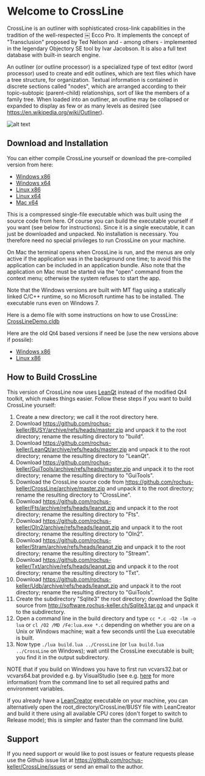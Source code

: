 # Welcome to CrossLine

CrossLine is an outliner with sophisticated cross-link capabilities in the tradition of the well-respected ￼ Ecco Pro. It implements the concept of "Transclusion" proposed by Ted Nelson and - among others - implemented in the legendary Objectory SE tool by Ivar Jacobson. It is also a full text database with built-in search engine.

An outliner (or outline processor) is a specialized type of text editor (word processor) used to create and edit outlines, which are text files which have a tree structure, for organization. Textual information is contained in discrete sections called "nodes", which are arranged according to their topic–subtopic (parent–child) relationships, sort of like the members of a family tree. When loaded into an outliner, an outline may be collapsed or expanded to display as few or as many levels as desired (see https://en.wikipedia.org/wiki/Outliner).

![alt text](http://software.rochus-keller.ch/crosslinedemoscreenshot.png "CrossLine Screenshot")

## Download and Installation

You can either compile CrossLine yourself or download the pre-compiled version from here: 

- [Windows x86](http://software.rochus-keller.ch/CrossLine_win32.zip)
- [Windows x64](http://software.rochus-keller.ch/CrossLine_win64.zip)
- [Linux x86](http://software.rochus-keller.ch/CrossLine_linux_x86.tar.gz)
- [Linux x64](http://software.rochus-keller.ch/CrossLine_linux_x64.tar.gz)
- [Mac x64](http://software.rochus-keller.ch/CrossLine_macos_x64.zip)


This is a compressed single-file executable which was built using the source code from here. Of course you can build the executable yourself if you want (see below for instructions). Since it is a single executable, it can just be downloaded and unpacked. No installation is necessary. You therefore need no special privileges to run CrossLine on your machine. 

On Mac the terminal opens when CrossLine is run, and the menus are only active if the application was in the background one time; to avoid this the application can be included in an application bundle. Also note that the application on Mac must be started via the "open" command from the context menu; otherwise the system refuses to start the app.

Note that the Windows versions are built with MT flag using a statically linked C/C++ runtime, so no Microsoft runtime has to be installed. The executable runs even on Windows 7.

Here is a demo file with some instructions on how to use CrossLine: [CrossLineDemo.cldb](http://software.rochus-keller.ch/CrossLineDemo.cldb)

Here are the old Qt4 based versions if need be (use the new versions above if possile):

- [Windows x86](http://software.rochus-keller.ch/CrossLine_win32_qt4.zip)
- [Linux x86](http://software.rochus-keller.ch/CrossLine_linux_x86_qt4.tar.gz)


## How to Build CrossLine

This version of CrossLine now uses [LeanQt](https://github.com/rochus-keller/LeanQt) instead of the modified Qt4 toolkit, which makes things easier. 
Follow these steps if you want to build CrossLine yourself:

1. Create a new directory; we call it the root directory here.
1. Download https://github.com/rochus-keller/BUSY/archive/refs/heads/master.zip and unpack it to the root directory; rename the resulting directory to "build".
1. Download https://github.com/rochus-keller/LeanQt/archive/refs/heads/master.zip and unpack it to the root directory; rename the resulting directory to "LeanQt".
1. Download https://github.com/rochus-keller/GuiTools/archive/refs/heads/master.zip and unpack it to the root directory; rename the resulting directory to "GuiTools".
1. Download the CrossLine source code from https://github.com/rochus-keller/CrossLine/archive/master.zip and unpack it to the root directory; rename the resulting directory to "CrossLine".
1. Download https://github.com/rochus-keller/Fts/archive/refs/heads/leanqt.zip and unpack it to the root directory; rename the resulting directory to "Fts".
1. Download https://github.com/rochus-keller/Oln2/archive/refs/heads/leanqt.zip and unpack it to the root directory; rename the resulting directory to "Oln2".
1. Download https://github.com/rochus-keller/Stram/archive/refs/heads/leanqt.zip and unpack it to the root directory; rename the resulting directory to "Stream".
1. Download https://github.com/rochus-keller/Txt/archive/refs/heads/leanqt.zip and unpack it to the root directory; rename the resulting directory to "Txt".
1. Download https://github.com/rochus-keller/Udb/archive/refs/heads/leanqt.zip and unpack it to the root directory; rename the resulting directory to "GuiTools".
1. Create the subdirectory "Sqlite3" the root directory; download the Sqlite source from http://software.rochus-keller.ch/Sqlite3.tar.gz and unpack it to the subdirectory.
1. Open a command line in the build directory and type `cc *.c -O2 -lm -o lua` or `cl /O2 /MD /Fe:lua.exe *.c` depending on whether you are on a Unix or Windows machine; wait a few seconds until the Lua executable is built.
1. Now type `./lua build.lua ../CrossLine` (or `lua build.lua ../CrossLine` on Windows); wait until the CrossLine executable is built; you find it in the output subdirectory.

NOTE that if you build on Windows you have to first run vcvars32.bat or vcvars64.bat provided e.g. by VisualStudio (see e.g. [here](https://learn.microsoft.com/en-us/cpp/build/building-on-the-command-line?view=msvc-170) for more information) from the command line to set all required paths and environment variables.

If you already have a [LeanCreator](https://github.com/rochus-keller/LeanCreator/) executable on your machine, you can alternatively open the root_directory/CrossLine/BUSY file with LeanCreator and build it there using all available CPU cores (don't forget to switch to Release mode); this is simpler and faster than the command line build.

## Support
If you need support or would like to post issues or feature requests please use the Github issue list at https://github.com/rochus-keller/CrossLine/issues or send an email to the author.



